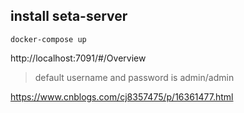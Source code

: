 ## install seta-server
```shell
docker-compose up

```

http://localhost:7091/#/Overview

> default username and password is admin/admin


https://www.cnblogs.com/cj8357475/p/16361477.html
